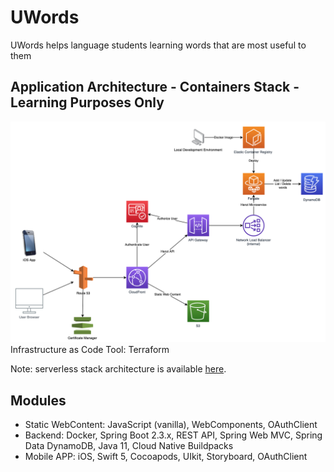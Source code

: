 # UWords
UWords helps language students learning words that are most useful to them

## Application Architecture - Containers Stack - Learning Purposes Only
![application_architecture](/misc/application_architecture_containers.png)
Infrastructure as Code Tool: Terraform

Note: serverless stack architecture is available [here](https://github.com/Jayrome974/snapvocab).

## Modules
* Static WebContent: JavaScript (vanilla), WebComponents, OAuthClient
* Backend: Docker, Spring Boot 2.3.x, REST API, Spring Web MVC, Spring Data DynamoDB, Java 11, Cloud Native Buildpacks
* Mobile APP: iOS, Swift 5, Cocoapods, UIkit, Storyboard, OAuthClient
